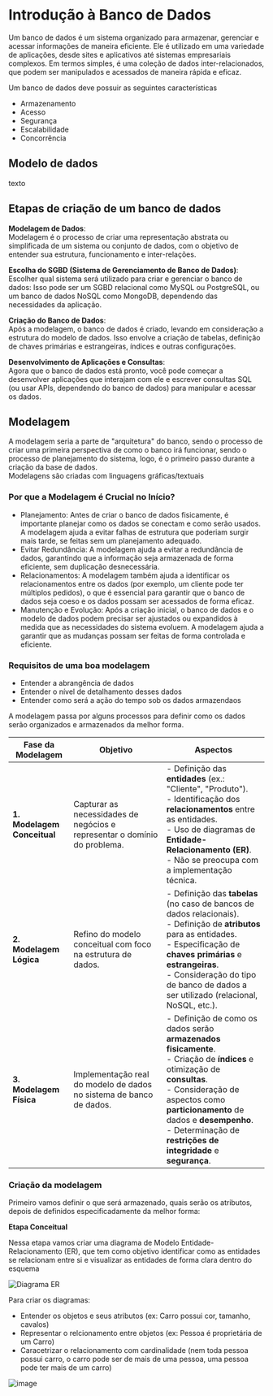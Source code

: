 # Introdução à Banco de Dados

Um banco de dados é um sistema organizado para armazenar, gerenciar e acessar informações de maneira eficiente. 
Ele é utilizado em uma variedade de aplicações, desde sites e aplicativos até sistemas empresariais complexos. 
Em termos simples, é uma coleção de dados inter-relacionados, que podem ser manipulados e acessados de maneira rápida e eficaz.

Um banco de dados deve possuir as seguintes características

- Armazenamento
- Acesso
- Segurança
- Escalabilidade
- Concorrência

## Modelo de dados

texto


## Etapas de criação de um banco de dados

**Modelagem de Dados**: <br>
Modelagem é o processo de criar uma representação abstrata ou simplificada de um sistema ou conjunto de dados, com o objetivo de entender sua estrutura, funcionamento e inter-relações.

**Escolha do SGBD (Sistema de Gerenciamento de Banco de Dados)**: <br>
Escolher qual sistema será utilizado para criar e gerenciar o banco de dados:
Isso pode ser um SGBD relacional como MySQL ou PostgreSQL, ou um banco de dados NoSQL como MongoDB, dependendo das necessidades da aplicação.

**Criação do Banco de Dados**: <br>
Após a modelagem, o banco de dados é criado, levando em consideração a estrutura do modelo de dados. Isso envolve a criação de tabelas, definição de chaves primárias e estrangeiras, índices e outras configurações.

**Desenvolvimento de Aplicações e Consultas**: <br>
Agora que o banco de dados está pronto, você pode começar a desenvolver aplicações que interajam com ele e escrever consultas SQL (ou usar APIs, dependendo do banco de dados) para manipular e acessar os dados.

##   Modelagem

A modelagem seria a parte de "arquitetura" do banco, sendo o processo de criar uma primeira perspectiva de como o banco irá
funcionar, sendo o processo de planejamento do sistema, logo, é o primeiro passo durante a criação da base de dados. <br>
Modelagens são criadas com linguagens gráficas/textuais

### Por que a Modelagem é Crucial no Início?

- Planejamento: Antes de criar o banco de dados fisicamente, é importante planejar como os dados se conectam e como serão usados. A modelagem ajuda a evitar falhas de estrutura que poderiam surgir mais tarde, se feitas sem um planejamento adequado.
- Evitar Redundância: A modelagem ajuda a evitar a redundância de dados, garantindo que a informação seja armazenada de forma eficiente, sem duplicação desnecessária.
- Relacionamentos: A modelagem também ajuda a identificar os relacionamentos entre os dados (por exemplo, um cliente pode ter múltiplos pedidos), o que é essencial para garantir que o banco de dados seja coeso e os dados possam ser acessados de forma eficaz.
- Manutenção e Evolução: Após a criação inicial, o banco de dados e o modelo de dados podem precisar ser ajustados ou expandidos à medida que as necessidades do sistema evoluem. 
A modelagem ajuda a garantir que as mudanças possam ser feitas de forma controlada e eficiente.

### Requisitos de uma boa modelagem

- Entender a abrangência de dados
- Entender o nível de detalhamento desses dados
- Entender como será a ação do tempo sob os dados armazendaos

A modelagem passa por alguns processos para definir como os dados serão organizados e armazenados da melhor forma.

| **Fase da Modelagem**       | **Objetivo**                                                               | **Aspectos**                                                                                          |
|-----------------------------|-----------------------------------------------------------------------------|------------------------------------------------------------------------------------------------------|
| **1. Modelagem Conceitual**  | Capturar as necessidades de negócios e representar o domínio do problema.   | - Definição das **entidades** (ex.: "Cliente", "Produto").<br>- Identificação dos **relacionamentos** entre as entidades.<br>- Uso de diagramas de **Entidade-Relacionamento (ER)**.<br>- Não se preocupa com a implementação técnica. |
| **2. Modelagem Lógica**     | Refino do modelo conceitual com foco na estrutura de dados.                 | - Definição das **tabelas** (no caso de bancos de dados relacionais).<br>- Definição de **atributos** para as entidades.<br>- Especificação de **chaves primárias** e **estrangeiras**.<br>- Consideração do tipo de banco de dados a ser utilizado (relacional, NoSQL, etc.). |
| **3. Modelagem Física**     | Implementação real do modelo de dados no sistema de banco de dados.         | - Definição de como os dados serão **armazenados fisicamente**.<br>- Criação de **índices** e otimização de **consultas**.<br>- Consideração de aspectos como **particionamento** de dados e **desempenho**.<br>- Determinação de **restrições de integridade** e **segurança**. |

### Criação da modelagem

Primeiro vamos definir o que será armazenado, quais serão os atributos, depois de definidos especificadamente da melhor forma:

**Etapa Conceitual**

Nessa etapa vamos criar uma diagrama de Modelo Entidade-Relacionamento (ER), que tem como objetivo identificar como as entidades se relacionam entre si 
e visualizar as entidades de forma clara dentro do esquema 

![Diagrama ER](https://dhg1h5j42swfq.cloudfront.net/2021/05/10192407/image-226.png)

Para criar os diagramas:
- Entender os objetos e seus atributos (ex: Carro possui cor, tamanho, cavalos)
- Representar o relcionamento entre objetos (ex: Pessoa é proprietária de um Carro)
- Caracetrizar o relacionamento com cardinalidade (nem toda pessoa possui carro, o carro pode ser de mais de uma pessoa, uma pessoa pode ter mais de um carro)

![image](https://github.com/user-attachments/assets/219c36d8-0c81-44fb-b067-7c8cd364e918)
